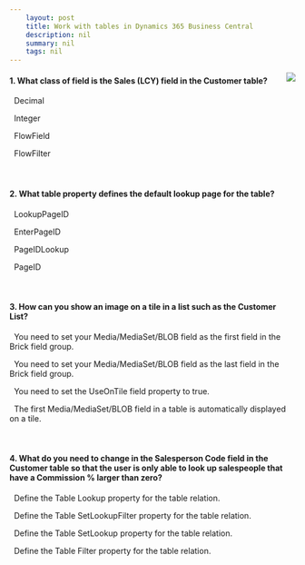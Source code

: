 ```yaml
---
    layout: post
    title: Work with tables in Dynamics 365 Business Central  
    description: nil
    summary: nil
    tags: nil
---
```



 <a target="_blank" href="https://docs.microsoft.com/en-us/learn/modules/work-with-tables/12-check/"><i class="fas fa-external-link-alt"></i> </a>
 <img align="right" src="https://docs.microsoft.com/en-us/learn/achievements/work-with-tables.svg">
####  1. What class of field is the Sales (LCY) field in the Customer table?


<i class='far fa-square'></i> &nbsp;&nbsp;Decimal

<i class='far fa-square'></i> &nbsp;&nbsp;Integer

<i class='fas fa-check-square' style='color: Dodgerblue;'></i> &nbsp;&nbsp;FlowField

<i class='far fa-square'></i> &nbsp;&nbsp;FlowFilter
<br />
<br />
<br />

####  2. What table property defines the default lookup page for the table?


<i class='fas fa-check-square' style='color: Dodgerblue;'></i> &nbsp;&nbsp;LookupPageID

<i class='far fa-square'></i> &nbsp;&nbsp;EnterPageID

<i class='far fa-square'></i> &nbsp;&nbsp;PageIDLookup

<i class='far fa-square'></i> &nbsp;&nbsp;PageID
<br />
<br />
<br />

####  3. How can you show an image on a tile in a list such as the Customer List?


<i class='far fa-square'></i> &nbsp;&nbsp;You need to set your Media/MediaSet/BLOB field as the first field in the Brick field group.

<i class='fas fa-check-square' style='color: Dodgerblue;'></i> &nbsp;&nbsp;You need to set your Media/MediaSet/BLOB field as the last field in the Brick field group.

<i class='far fa-square'></i> &nbsp;&nbsp;You need to set the UseOnTile field property to true.

<i class='far fa-square'></i> &nbsp;&nbsp;The first Media/MediaSet/BLOB field in a table is automatically displayed on a tile.
<br />
<br />
<br />

####  4. What do you need to change in the Salesperson Code field in the Customer table so that the user is only able to look up salespeople that have a Commission % larger than zero?


<i class='far fa-square'></i> &nbsp;&nbsp;Define the Table Lookup property for the table relation.

<i class='far fa-square'></i> &nbsp;&nbsp;Define the Table SetLookupFilter property for the table relation.

<i class='far fa-square'></i> &nbsp;&nbsp;Define the Table SetLookup property for the table relation.

<i class='fas fa-check-square' style='color: Dodgerblue;'></i> &nbsp;&nbsp;Define the Table Filter property for the table relation.
<br />
<br />
<br />

